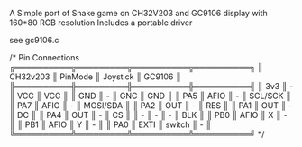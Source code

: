 A Simple port of Snake game on CH32V203 and GC9106 display with 160*80 RGB resolution
Includes a portable driver

see gc9106.c

/*
 Pin Connections
╔══════════╦═════════╦══════════╦══════════╗
║ CH32v203 ║ PinMode ║ Joystick ║  GC9106  ║
╠══════════╬═════════╬══════════╬══════════╣
║ 3v3      ║ -       ║ VCC      ║ VCC      ║
║ GND      ║ -       ║ GNC      ║ GND      ║
║ PA5      ║ AFIO    ║ -        ║ SCL/SCK  ║
║ PA7      ║ AFIO    ║ -        ║ MOSI/SDA ║
║ PA2      ║ OUT     ║ -        ║ RES      ║
║ PA1      ║ OUT     ║ -        ║ DC       ║
║ PA4      ║ OUT     ║ -        ║ CS       ║
║ -        ║ -       ║ -        ║ BLK      ║
║ PB0      ║ AFIO    ║ X        ║ -        ║
║ PB1      ║ AFIO    ║ Y        ║ -        ║
║ PA0      ║ EXTI    ║ switch   ║ -        ║
╚══════════╩═════════╩══════════╩══════════╝
*/
